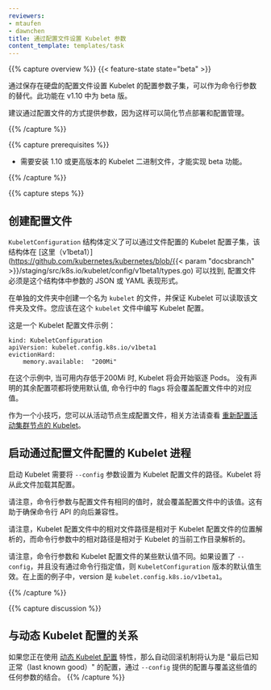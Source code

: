 ```yaml
---
reviewers:
- mtaufen
- dawnchen
title: 通过配置文件设置 Kubelet 参数
content_template: templates/task
---
```

<!--
---
reviewers:
- mtaufen
- dawnchen
title: Set Kubelet parameters via a config file
content_template: templates/task
---
--->

{{% capture overview %}}
{{< feature-state state="beta" >}}

<!--
A subset of the Kubelet's configuration parameters may be
set via an on-disk config file, as a substitute for command-line flags.
This functionality is considered beta in v1.10.
--->
通过保存在硬盘的配置文件设置 Kubelet 的配置参数子集，可以作为命令行参数的替代。此功能在 v1.10 中为 beta 版。

<!--
Providing parameters via a config file is the recommended approach because
it simplifies node deployment and configuration management.
--->
建议通过配置文件的方式提供参数，因为这样可以简化节点部署和配置管理。

{{% /capture %}}

{{% capture prerequisites %}}

<!--
- A v1.10 or higher Kubelet binary must be installed for beta functionality.
--->
- 需要安装 1.10 或更高版本的 Kubelet 二进制文件，才能实现 beta 功能。

{{% /capture %}}

{{% capture steps %}}

<!--
## Create the config file
--->
## 创建配置文件


`KubeletConfiguration` 结构体定义了可以通过文件配置的 Kubelet 配置子集，该结构体在 [这里（v1beta1）](https://github.com/kubernetes/kubernetes/blob/{{< param "docsbranch" >}}/staging/src/k8s.io/kubelet/config/v1beta1/types.go) 可以找到, 配置文件必须是这个结构体中参数的 JSON 或 YAML 表现形式。


在单独的文件夹中创建一个名为 `kubelet` 的文件，并保证 Kubelet 可以读取该文件夹及文件。您应该在这个 `kubelet` 文件中编写 Kubelet 配置。

这是一个 Kubelet 配置文件示例：


```
kind: KubeletConfiguration
apiVersion: kubelet.config.k8s.io/v1beta1
evictionHard:
    memory.available:  "200Mi"
```
在这个示例中, 当可用内存低于200Mi 时, Kubelet 将会开始驱逐 Pods。 没有声明的其余配置项都将使用默认值, 命令行中的 flags 将会覆盖配置文件中的对应值。


作为一个小技巧，您可以从活动节点生成配置文件，相关方法请查看 [重新配置活动集群节点的 Kubelet](/docs/tasks/administer-cluster/reconfigure-kubelet)。



## 启动通过配置文件配置的 Kubelet 进程

<!--
Start the Kubelet with the `--config` flag set to the path of the Kubelet's config file.
The Kubelet will then load its config from this file.
--->
启动 Kubelet 需要将 `--config` 参数设置为 Kubelet 配置文件的路径。Kubelet 将从此文件加载其配置。

<!--
Note that command line flags which target the same value as a config file will override that value.
This helps ensure backwards compatibility with the command-line API.
--->
请注意，命令行参数与配置文件有相同的值时，就会覆盖配置文件中的该值。这有助于确保命令行 API 的向后兼容性。

<!--
Note that relative file paths in the Kubelet config file are resolved relative to the
location of the Kubelet config file, whereas relative paths in command line flags are resolved
relative to the Kubelet's current working directory.
--->
请注意，Kubelet 配置文件中的相对文件路径是相对于 Kubelet 配置文件的位置解析的，而命令行参数中的相对路径是相对于 Kubelet 的当前工作目录解析的。

<!--
Note that some default values differ between command-line flags and the Kubelet config file.
If `--config` is provided and the values are not specified via the command line, the
defaults for the `KubeletConfiguration` version apply.
In the above example, this version is `kubelet.config.k8s.io/v1beta1`.
--->
请注意，命令行参数和 Kubelet 配置文件的某些默认值不同。如果设置了 `--config`，并且没有通过命令行指定值，则 `KubeletConfiguration` 版本的默认值生效。在上面的例子中，version 是 `kubelet.config.k8s.io/v1beta1`。

{{% /capture %}}

{{% capture discussion %}}

<!--
## Relationship to Dynamic Kubelet Config
--->
## 与动态 Kubelet 配置的关系

<!--
If you are using the [Dynamic Kubelet Configuration](/docs/tasks/administer-cluster/reconfigure-kubelet)
feature, the combination of configuration provided via `--config` and any flags which override these values
is considered the default "last known good" configuration by the automatic rollback mechanism.
--->
如果您正在使用 [动态 Kubelet 配置](/docs/tasks/administer-cluster/reconfigure-kubelet) 特性，那么自动回滚机制将认为是 "最后已知正常（last known good）" 的配置，通过 `--config` 提供的配置与覆盖这些值的任何参数的结合。
{{% /capture %}}


